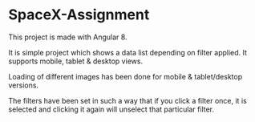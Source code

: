 # SpaceX-Assignment

This project is made with Angular 8. 

It is simple project which shows a data list depending on filter applied. It supports mobile, tablet & desktop views.

Loading of different images has been done for mobile & tablet/desktop versions.

The filters have been set in such a way that if you click a filter once, it is selected and clicking it again will unselect that particular filter.
